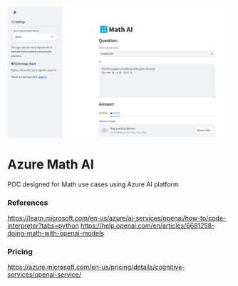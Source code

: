 <div align="center">
<img src="https://raw.githubusercontent.com/robrita/Azure-Math-AI/main/img/math-ai.png" alt="icon"/>
</div>

# Azure Math AI
POC designed for Math use cases using Azure AI platform

### References
https://learn.microsoft.com/en-us/azure/ai-services/openai/how-to/code-interpreter?tabs=python
https://help.openai.com/en/articles/6681258-doing-math-with-openai-models

### Pricing
https://azure.microsoft.com/en-us/pricing/details/cognitive-services/openai-service/
